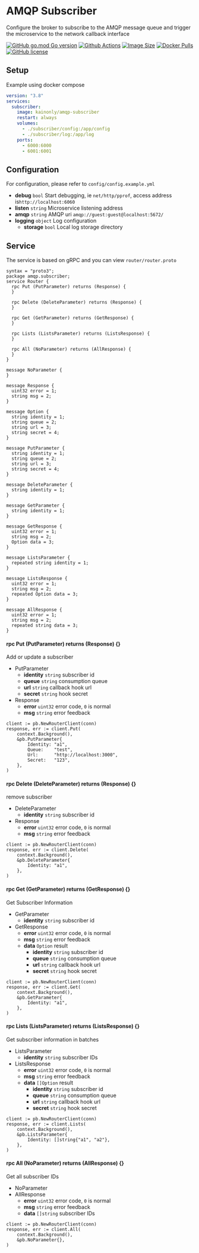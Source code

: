 # AMQP Subscriber

Configure the broker to subscribe to the AMQP message queue and trigger the microservice to the network callback interface

[![GitHub go.mod Go version](https://img.shields.io/github/go-mod/go-version/codexset/amqp-subscriber?style=flat-square)](https://github.com/codexset/amqp-subscriber)
[![Github Actions](https://img.shields.io/github/workflow/status/codexset/amqp-subscriber/release?style=flat-square)](https://github.com/codexset/amqp-subscriber/actions)
[![Image Size](https://img.shields.io/docker/image-size/kainonly/amqp-subscriber?style=flat-square)](https://hub.docker.com/r/kainonly/amqp-subscriber)
[![Docker Pulls](https://img.shields.io/docker/pulls/kainonly/amqp-subscriber.svg?style=flat-square)](https://hub.docker.com/r/kainonly/amqp-subscriber)
[![GitHub license](https://img.shields.io/badge/license-MIT-blue.svg?style=flat-square)](https://raw.githubusercontent.com/codexset/amqp-subscriber/master/LICENSE)

## Setup

Example using docker compose

```yaml
version: "3.8"
services: 
  subscriber:
    image: kainonly/amqp-subscriber
    restart: always
    volumes:
      - ./subscriber/config:/app/config
      - ./subscriber/log:/app/log
    ports:
      - 6000:6000
      - 6001:6001
```

## Configuration

For configuration, please refer to `config/config.example.yml`

- **debug** `bool` Start debugging, ie `net/http/pprof`, access address is`http://localhost:6060`
- **listen** `string` Microservice listening address
- **amqp** `string` AMQP uri `amqp://guest:guest@localhost:5672/`
- **logging** `object` Log configuration
    - **storage** `bool` Local log storage directory
    
## Service

The service is based on gRPC and you can view `router/router.proto`

```
syntax = "proto3";
package amqp.subscriber;
service Router {
  rpc Put (PutParameter) returns (Response) {
  }

  rpc Delete (DeleteParameter) returns (Response) {
  }

  rpc Get (GetParameter) returns (GetResponse) {
  }

  rpc Lists (ListsParameter) returns (ListsResponse) {
  }

  rpc All (NoParameter) returns (AllResponse) {
  }
}

message NoParameter {
}

message Response {
  uint32 error = 1;
  string msg = 2;
}

message Option {
  string identity = 1;
  string queue = 2;
  string url = 3;
  string secret = 4;
}

message PutParameter {
  string identity = 1;
  string queue = 2;
  string url = 3;
  string secret = 4;
}

message DeleteParameter {
  string identity = 1;
}

message GetParameter {
  string identity = 1;
}

message GetResponse {
  uint32 error = 1;
  string msg = 2;
  Option data = 3;
}

message ListsParameter {
  repeated string identity = 1;
}

message ListsResponse {
  uint32 error = 1;
  string msg = 2;
  repeated Option data = 3;
}

message AllResponse {
  uint32 error = 1;
  string msg = 2;
  repeated string data = 3;
}
```

#### rpc Put (PutParameter) returns (Response) {}

Add or update a subscriber

- PutParameter
  - **identity** `string` subscriber id
  - **queue** `string` consumption queue
  - **url** `string` callback hook url
  - **secret** `string` hook secret
- Response
  - **error** `uint32` error code, `0` is normal
  - **msg** `string` error feedback

```golang
client := pb.NewRouterClient(conn)
response, err := client.Put(
    context.Background(),
    &pb.PutParameter{
        Identity: "a1",
        Queue:    "test",
        Url:      "http://localhost:3000",
        Secret:   "123",
    },
)
```

#### rpc Delete (DeleteParameter) returns (Response) {}

remove subscriber

- DeleteParameter
  - **identity** `string` subscriber id
- Response
  - **error** `uint32` error code, `0` is normal
  - **msg** `string` error feedback

```golang
client := pb.NewRouterClient(conn)
response, err := client.Delete(
    context.Background(),
    &pb.DeleteParameter{
        Identity: "a1",
    },
)
```

#### rpc Get (GetParameter) returns (GetResponse) {}

Get Subscriber Information

- GetParameter
  - **identity** `string` subscriber id
- GetResponse
  - **error** `uint32` error code, `0` is normal
  - **msg** `string` error feedback
  - **data** `Option` result
    - **identity** `string` subscriber id
    - **queue** `string` consumption queue
    - **url** `string` callback hook url
    - **secret** `string` hook secret

```golang
client := pb.NewRouterClient(conn)
response, err := client.Get(
    context.Background(),
    &pb.GetParameter{
        Identity: "a1",
    },
)
```

#### rpc Lists (ListsParameter) returns (ListsResponse) {}

Get subscriber information in batches

- ListsParameter
  - **identity** `string` subscriber IDs
- ListsResponse
  - **error** `uint32` error code, `0` is normal
  - **msg** `string` error feedback
  - **data** `[]Option` result
    - **identity** `string` subscriber id
    - **queue** `string` consumption queue
    - **url** `string` callback hook url
    - **secret** `string` hook secret 

```golang
client := pb.NewRouterClient(conn)
response, err := client.Lists(
    context.Background(),
    &pb.ListsParameter{
        Identity: []string{"a1", "a2"},
    },
)
```

#### rpc All (NoParameter) returns (AllResponse) {}

Get all subscriber IDs

- NoParameter
- AllResponse
  - **error** `uint32` error code, `0` is normal
  - **msg** `string` error feedback
  - **data** `[]string` subscriber IDs

```golang
client := pb.NewRouterClient(conn)
response, err := client.All(
    context.Background(),
    &pb.NoParameter{},
)
```